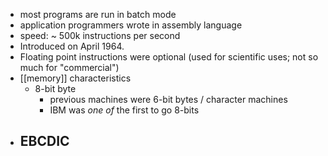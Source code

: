 - most programs are run in batch mode
- application programmers wrote in assembly language
- speed: ~ 500k instructions per second
- Introduced on April 1964.
- Floating point instructions were optional (used for scientific uses; not so much for "commercial")
- [[memory]] characteristics
	- 8-bit byte
		- previous machines were 6-bit bytes / character machines
		- IBM was _one of_ the first to go 8-bits
- EBCDIC
	-